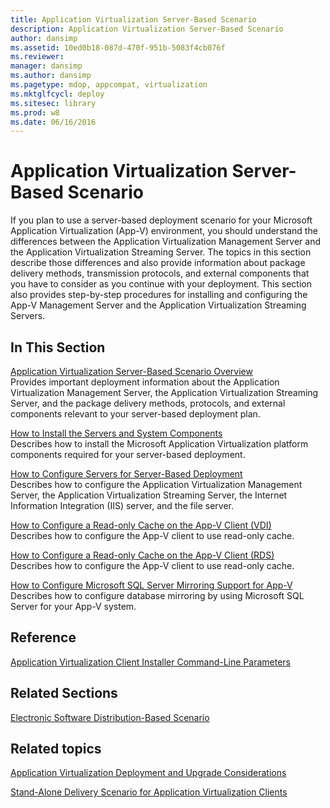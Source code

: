 ```yaml
---
title: Application Virtualization Server-Based Scenario
description: Application Virtualization Server-Based Scenario
author: dansimp
ms.assetid: 10ed0b18-087d-470f-951b-5083f4cb076f
ms.reviewer: 
manager: dansimp
ms.author: dansimp
ms.pagetype: mdop, appcompat, virtualization
ms.mktglfcycl: deploy
ms.sitesec: library
ms.prod: w8
ms.date: 06/16/2016
---
```



# Application Virtualization Server-Based Scenario


If you plan to use a server-based deployment scenario for your Microsoft Application Virtualization (App-V) environment, you should understand the differences between the Application Virtualization Management Server and the Application Virtualization Streaming Server. The topics in this section describe those differences and also provide information about package delivery methods, transmission protocols, and external components that you have to consider as you continue with your deployment. This section also provides step-by-step procedures for installing and configuring the App-V Management Server and the Application Virtualization Streaming Servers.

## In This Section


<a href="" id="application-virtualization-server-based-scenario-overview"></a>[Application Virtualization Server-Based Scenario Overview](application-virtualization-server-based-scenario-overview.md)  
Provides important deployment information about the Application Virtualization Management Server, the Application Virtualization Streaming Server, and the package delivery methods, protocols, and external components relevant to your server-based deployment plan.

<a href="" id="how-to-install-the-servers-and-system-components"></a>[How to Install the Servers and System Components](how-to-install-the-servers-and-system-components.md)  
Describes how to install the Microsoft Application Virtualization platform components required for your server-based deployment.

<a href="" id="how-to-configure-servers-for-server-based-deployment"></a>[How to Configure Servers for Server-Based Deployment](how-to-configure-servers-for-server-based-deployment.md)  
Describes how to configure the Application Virtualization Management Server, the Application Virtualization Streaming Server, the Internet Information Integration (IIS) server, and the file server.

<a href="" id="how-to-configure-a-read-only-cache-on-the-app-v-client--vdi-"></a>[How to Configure a Read-only Cache on the App-V Client (VDI)](how-to-configure-a-read-only-cache-on-the-app-v-client--vdi-.md)  
Describes how to configure the App-V client to use read-only cache.

<a href="" id="how-to-configure-a-read-only-cache-on-the-app-v-client--rds-"></a>[How to Configure a Read-only Cache on the App-V Client (RDS)](how-to-configure-a-read-only-cache-on-the-app-v-client--rds--sp1.md)  
Describes how to configure the App-V client to use read-only cache.

<a href="" id="how-to-configure-microsoft-sql-server-mirroring-support-for-app-v"></a>[How to Configure Microsoft SQL Server Mirroring Support for App-V](how-to-configure-microsoft-sql-server-mirroring-support-for-app-v.md)  
Describes how to configure database mirroring by using Microsoft SQL Server for your App-V system.

## Reference


[Application Virtualization Client Installer Command-Line Parameters](application-virtualization-client-installer-command-line-parameters.md)

## Related Sections


[Electronic Software Distribution-Based Scenario](electronic-software-distribution-based-scenario.md)

## Related topics


[Application Virtualization Deployment and Upgrade Considerations](application-virtualization-deployment-and-upgrade-considerations.md)

[Stand-Alone Delivery Scenario for Application Virtualization Clients](stand-alone-delivery-scenario-for-application-virtualization-clients.md)

 

 





